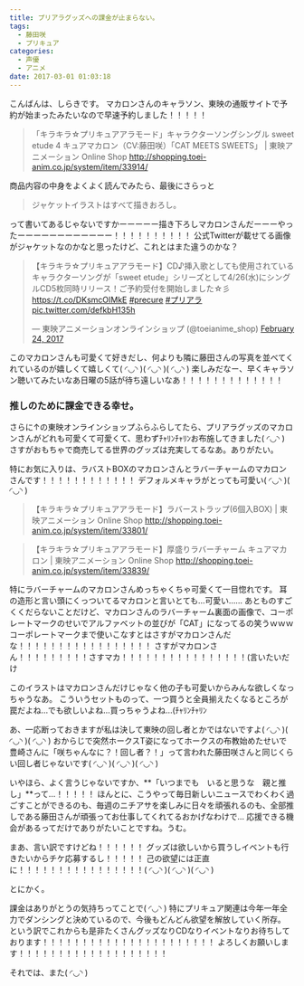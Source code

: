 ```yaml
---
title: プリアラグッズへの課金が止まらない。
tags:
  - 藤田咲
  - プリキュア
categories:
  - 声優
  - アニメ
date: 2017-03-01 01:03:18
---
```


こんばんは、しらきです。
マカロンさんのキャラソン、東映の通販サイトで予約が始まったみたいなので早速予約しました！！！！！
<!-- more -->
>「キラキラ☆プリキュアアラモード」キャラクターソングシングル sweet etude 4 キュアマカロン（CV:藤田咲）「CAT MEETS SWEETS」 | 東映アニメーション Online Shop
> http://shopping.toei-anim.co.jp/system/item/33914/

商品内容の中身をよくよく読んでみたら、最後にさらっと

> ジャケットイラストはすべて描きおろし。

って書いてあるじゃないですかーーーーー描き下ろしマカロンさんだーーーやったーーーーーーーーーーーー！！！！！！！！！！
公式Twitterが載せてる画像がジャケットなのかなと思ったけど、これとはまた違うのかな？

<blockquote class="twitter-tweet" data-partner="tweetdeck"><p lang="ja" dir="ltr">【キラキラ☆プリキュアアラモード】CD♪挿入歌としても使用されているキャラクターソングが「sweet etude」シリーズとして4/26(水)にシングルCD5枚同時リリース！ご予約受付を開始しました☆彡 <a href="https://t.co/DKsmcOIMkE">https://t.co/DKsmcOIMkE</a> <a href="https://twitter.com/hashtag/precure?src=hash">#precure</a> <a href="https://twitter.com/hashtag/%E3%83%97%E3%83%AA%E3%82%A2%E3%83%A9?src=hash">#プリアラ</a> <a href="https://t.co/defkbH135h">pic.twitter.com/defkbH135h</a></p>&mdash; 東映アニメーションオンラインショップ (@toeianime_shop) <a href="https://twitter.com/toeianime_shop/status/834962210535288832">February 24, 2017</a></blockquote>
<script async src="//platform.twitter.com/widgets.js" charset="utf-8"></script>

このマカロンさんも可愛くて好きだし、何よりも隣に藤田さんの写真を並べてくれているのが嬉しくて嬉しくて( ◜◡◝ )( ◜◡◝ )( ◜◡◝ )
楽しみだなー、早くキャラソン聴いてみたいなあ日曜の5話が待ち遠しいなあ！！！！！！！！！！！！！

### 推しのために課金できる幸せ。

さらに↑の東映オンラインショップふらふらしてたら、プリアラグッズのマカロンさんがどれも可愛くて可愛くて、思わずﾁｬﾘﾝﾁｬﾘﾝお布施してきました( ◜◡◝ )
さすがおもちゃで商売してる世界のグッズは充実してるなあ。ありがたい。

特にお気に入りは、ラバストBOXのマカロンさんとラバーチャームのマカロンさんです！！！！！！！！！！！！
デフォルメキャラがとっても可愛い( ◜◡◝ )( ◜◡◝ )

> 【キラキラ☆プリキュアアラモード】ラバーストラップ(6個入BOX) | 東映アニメーション Online Shop
> http://shopping.toei-anim.co.jp/system/item/33801/

> 【キラキラ☆プリキュアアラモード】厚盛りラバーチャーム キュアマカロン | 東映アニメーション Online Shop
> http://shopping.toei-anim.co.jp/system/item/33839/

特にラバーチャームのマカロンさんめっちゃくちゃ可愛くて一目惚れです。
耳の造形と言い頭にくっついてるマカロンと言いとても…可愛い……
あとものすごくくだらないことだけど、マカロンさんのラバーチャーム裏面の画像で、コーポレートマークのせいでアルファベットの並びが「CAT」になってるの笑うｗｗｗ
コーポレートマークまで使いこなすとはさすがマカロンさんだな！！！！！！！！！！！！！！！！！
さすがマカロンさん！！！！！！！！！さすマカ！！！！！！！！！！！！！！！！(言いたいだけ

このイラストはマカロンさんだけじゃなく他の子も可愛いからみんな欲しくなっちゃうなあ。
こういうセットものって、一つ買うと全員揃えたくなるところが罠だよね…でも欲しいよね…買っちゃうよね…(ﾁｬﾘﾝﾁｬﾘﾝ

あ、一応断っておきますが私は決して東映の回し者とかではないですよ( ◜◡◝ )( ◜◡◝ )( ◜◡◝ )
おからじで突然ホークスT姿になってホークスの布教始めたせいで豊崎さんに「咲ちゃんなに？！回し者？！」って言われた藤田咲さんと同じくらい回し者じゃないです( ◜◡◝ )( ◜◡◝ )( ◜◡◝ )

いやほら、よく言うじゃないですか、**「いつまでも　いると思うな　親と推し」**って…！！！！！
ほんとに、こうやって毎日新しいニュースでわくわく過ごすことができるのも、毎週のニチアサを楽しみに日々を頑張れるのも、全部推しである藤田さんが頑張ってお仕事してくれてるおかげなわけで…
応援できる機会があるってだけでありがたいことですね。うむ。

まあ、言い訳ですけどね！！！！！！
グッズは欲しいから買うしイベントも行きたいからチケ応募するし！！！！！
己の欲望には正直に！！！！！！！！！！！！！！！！( ◜◡◝ )( ◜◡◝ )( ◜◡◝ )

とにかく。

課金はありがとうの気持ちってことで( ◜◡◝ )
特にプリキュア関連は今年一年全力でダンシングと決めているので、今後もどんどん欲望を解放していく所存。
という訳でこれからも是非たくさんグッズなりCDなりイベントなりお待ちしております！！！！！！！！！！！！！！！！！！！！！！
よろしくお願いします！！！！！！！！！！！！！！！！！！！

それでは、また( ◜◡◝ )
